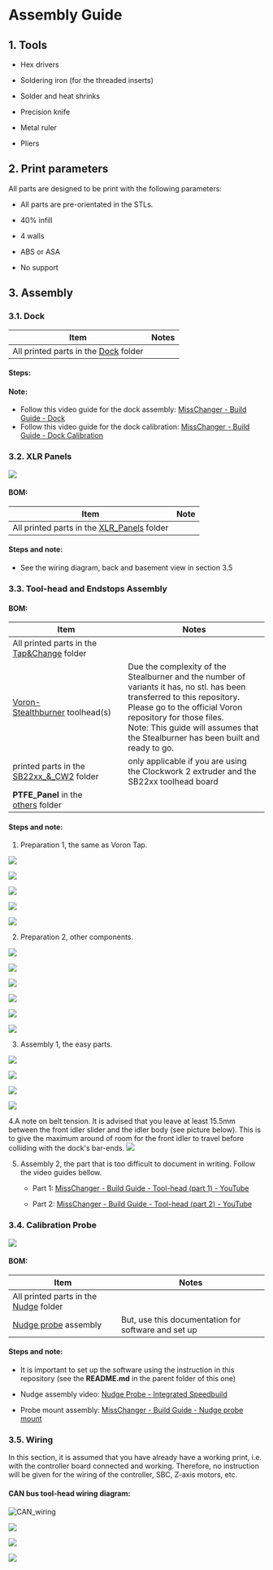 # Assembly Guide

## 1. Tools

- Hex drivers

- Soldering iron (for the threaded inserts)

- Solder and heat shrinks

- Precision knife

- Metal ruler

- Pliers

## 2. Print parameters

All parts are designed to be print with the following parameters:

- All parts are pre-orientated in the STLs.

- 40% infill

- 4 walls

- ABS or ASA

- No support

## 3. Assembly

### 3.1. Dock

| Item                                           | Notes |
| ---------------------------------------------- | ----- |
| All printed parts in the [Dock](./Dock) folder |       |

#### Steps:



#### Note:

* Follow this video guide for the dock assembly: [MissChanger - Build Guide - Dock](https://youtu.be/sSsay7bBFj0)
* Follow this video guide for the dock calibration: [MissChanger - Build Guide - Dock Calibration](https://youtu.be/Xxpi4Nll_MY?si=lm0ChZX1qIrD1tWC)

### 3.2. XLR Panels

![](./images/XLR_panels.webp)

#### BOM:

| Item                                                       | Note |
| ---------------------------------------------------------- | ---- |
| All printed parts in the [XLR_Panels](./XLR_Panels) folder |      |

#### Steps and note:

- See the wiring diagram, back and basement view in section 3.5

### 3.3. Tool-head and Endstops Assembly



#### BOM:

| Item                                                                                  | Notes                                                                                                                                                                                                                                                                        |
| ------------------------------------------------------------------------------------- | ---------------------------------------------------------------------------------------------------------------------------------------------------------------------------------------------------------------------------------------------------------------------------- |
| All printed parts in the [Tap&Change](./Tap&Change) folder                            |                                                                                                                                                                                                                                                                              |
| [Voron-Stealthburner](https://github.com/VoronDesign/Voron-Stealthburner) toolhead(s) | Due the complexity of the Stealburner and the number of variants it has, no stl. has been transferred to this repository. Please go to the official Voron repository for those files.<br/>Note: This guide will assumes that the Stealburner has been built and ready to go. |
| printed parts in the [SB22xx_&_CW2](./SB22xx_&_CW2) folder                            | only applicable if you are using the Clockwork 2 extruder and the SB22xx toolhead board                                                                                                                                                                                      |
| **PTFE_Panel** in the [others](./others) folder                                       |                                                                                                                                                                                                                                                                              |

#### Steps and note:

1. Preparation 1, the same as Voron Tap.

![](./images/rail_prepare_1.webp)

![](./images/rail_prepare_0.webp)

![](./images/magnets.jpg)

![](./images/built-in_support.webp)

![](./images/threaded_inserts.webp)

2. Preparation 2, other components.

![](./images/tap_center.webp)

![](./images/x-trigger.webp)

![](./images/tap&change1.webp)

![](./images/tap&change2.webp)

![](./images/tap&change3.webp)

![](./images/tap&change4.webp)

3. Assembly 1, the easy parts.

![](./images/endstop_ass.webp)

![](./images/center_ass.webp)

![](./images/tap&change_ass1.webp)

![](./images/tap&change_ass2.webp)

4.A note on belt tension. It is advised that you leave at least 15.5mm between the front idler slider and the idler body (see picture below). This is to give the maximum around of room for the front idler to travel before colliding with the dock's bar-ends.
![](./images/20240730_201311.jpg)

5. Assembly 2, the part that is too difficult to document in writing. Follow the video guides bellow.
   
   * Part 1: [MissChanger - Build Guide - Tool-head (part 1) - YouTube](https://youtu.be/jWHPMaVIBcA) 
   
   * Part 2: [MissChanger - Build Guide - Tool-head (part 2) - YouTube](https://youtu.be/t0auNNPhWSk) 

### 3.4. Calibration Probe

![](./images/20240605_232257.jpg)

#### BOM:

| Item                                                       | Notes                                               |
| ---------------------------------------------------------- | --------------------------------------------------- |
| All printed parts in the [Nudge](./Nudge) folder           |                                                     |
| [Nudge probe](https://github.com/zruncho3d/nudge) assembly | But, use this documentation for software and set up |

#### Steps and note:

* It is important to set up the software using the instruction in this repository (see the **README.md** in the parent folder of this one)

* Nudge assembly video: [Nudge Probe - Integrated Speedbuild](https://youtu.be/6eRomxUo7TI)

* Probe mount assembly:  [MissChanger - Build Guide - Nudge probe mount](https://youtu.be/ucKVRpfPakY)

### 3.5. Wiring

In this section, it is assumed that you have already have a working print, i.e. with the controller board connected and working. Therefore, no instruction will be given for the wiring of the controller, SBC, Z-axis motors, etc.

#### CAN bus tool-head wiring diagram:

![CAN_wiring](./images/CAN_wiring.jpg)

![](./images/basement.webp)

![](./images/z_chain_anchors.webp)

![](./images/back_view.webp)
